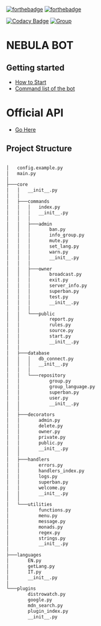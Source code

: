[![forthebadge](https://forthebadge.com/images/badges/made-with-python.svg)](https://www.python.org/) [![forthebadge](https://forthebadge.com/images/badges/open-source.svg)](https://en.wikipedia.org/wiki/Open_source)

[![Codacy Badge](https://app.codacy.com/project/badge/Grade/7d29dde165294d3283f92ec8f8638369)](https://www.codacy.com/gh/Squirrel-Network/nebula8/dashboard?utm_source=github.com&amp;utm_medium=referral&amp;utm_content=Squirrel-Network/nebula8&amp;utm_campaign=Badge_Grade) [![Group](https://img.shields.io/badge/Group-SquirrelNetwork-blue)](https://t.me/squirrelnetwork)
# NEBULA BOT

## Getting started

- <a href="https://github.com/Squirrel-Network/nebula8/wiki/How-To-start">How to Start</a>
- <a href="https://github.com/Squirrel-Network/nebula8/wiki/Command-List">Command list of the bot</a>

# Official API
- <a href="https://github.com/Squirrel-Network/api_nebula">Go Here</a>

## Project Structure

```markdown

│   config.example.py
│   main.py
│
├───core
│   │   __init__.py
│   │
│   ├───commands
│   │   │   index.py
│   │   │   __init__.py
│   │   │
│   │   ├───admin
│   │   │       ban.py
│   │   │       info_group.py
│   │   │       mute.py
│   │   │       set_lang.py
│   │   │       warn.py
│   │   │       __init__.py
│   │   │
│   │   ├───owner
│   │   │       broadcast.py
│   │   │       exit.py
│   │   │       server_info.py
│   │   │       superban.py
│   │   │       test.py
│   │   │       __init__.py
│   │   │
│   │   └───public
│   │           report.py
│   │           rules.py
│   │           source.py
│   │           start.py
│   │           __init__.py
│   │
│   ├───database
│   │   │   db_connect.py
│   │   │   __init__.py
│   │   │
│   │   └───repository
│   │           group.py
│   │           group_language.py
│   │           superban.py
│   │           user.py
│   │           __init__.py
│   │
│   ├───decorators
│   │       admin.py
│   │       delete.py
│   │       owner.py
│   │       private.py
│   │       public.py
│   │       __init__.py
│   │
│   ├───handlers
│   │       errors.py
│   │       handlers_index.py
│   │       logs.py
│   │       superban.py
│   │       welcome.py
│   │       __init__.py
│   │
│   └───utilities
│           functions.py
│           menu.py
│           message.py
│           monads.py
│           regex.py
│           strings.py
│           __init__.py
│
├───languages
│       EN.py
│       getLang.py
│       IT.py
│       __init__.py
│
└───plugins
        distrowatch.py
        google.py
        mdn_search.py
        plugin_index.py
        __init__.py
```